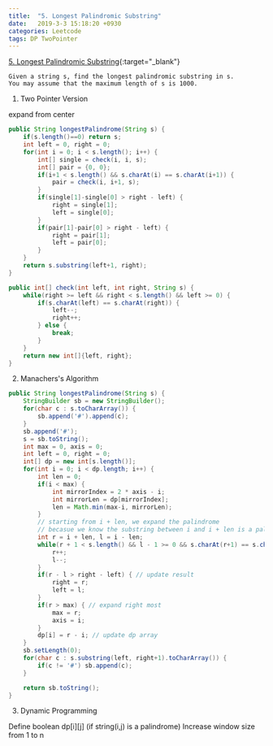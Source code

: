```yaml
---
title:  "5. Longest Palindromic Substring"
date:   2019-3-3 15:18:20 +0930
categories: Leetcode
tags: DP TwoPointer
---
```


[5. Longest Palindromic Substring](https://leetcode.com/problems/longest-palindromic-substring/){:target="_blank"}

    Given a string s, find the longest palindromic substring in s.
    You may assume that the maximum length of s is 1000.

1. Two Pointer Version

expand from center

```java
public String longestPalindrome(String s) {
    if(s.length()==0) return s;
    int left = 0, right = 0;
    for(int i = 0; i < s.length(); i++) {
        int[] single = check(i, i, s);
        int[] pair = {0, 0};
        if(i+1 < s.length() && s.charAt(i) == s.charAt(i+1)) {
            pair = check(i, i+1, s);
        }
        if(single[1]-single[0] > right - left) {
            right = single[1];
            left = single[0];
        }
        if(pair[1]-pair[0] > right - left) {
            right = pair[1];
            left = pair[0];
        }
    }
    return s.substring(left+1, right);
}

public int[] check(int left, int right, String s) {
    while(right >= left && right < s.length() && left >= 0) {
        if(s.charAt(left) == s.charAt(right)) {
            left--;
            right++;
        } else {
            break;
        }
    }
    return new int[]{left, right};
}
```
2. Manachers's Algorithm

```java
public String longestPalindrome(String s) {
    StringBuilder sb = new StringBuilder();
    for(char c : s.toCharArray()) {
        sb.append('#').append(c);
    }
    sb.append('#');
    s = sb.toString();
    int max = 0, axis = 0;
    int left = 0, right = 0;
    int[] dp = new int[s.length()];
    for(int i = 0; i < dp.length; i++) {
        int len = 0;
        if(i < max) {
            int mirrorIndex = 2 * axis - i;
            int mirrorLen = dp[mirrorIndex];
            len = Math.min(max-i, mirrorLen);
        }
        // starting from i + len, we expand the palindrome
        // becasue we know the substring between i and i + len is a palindrome
        int r = i + len, l = i - len;
        while(r + 1 < s.length() && l - 1 >= 0 && s.charAt(r+1) == s.charAt(l-1)) {
            r++;
            l--;
        }
        if(r - l > right - left) { // update result
            right = r;
            left = l;
        }
        if(r > max) { // expand right most
            max = r;
            axis = i;
        }
        dp[i] = r - i; // update dp array
    }
    sb.setLength(0);
    for(char c : s.substring(left, right+1).toCharArray()) {
        if(c != '#') sb.append(c);
    }

    return sb.toString();
}
```

3. Dynamic Programming

Define boolean dp[i][j] (if string(i,j) is a palindrome)
Increase window size from 1 to n
